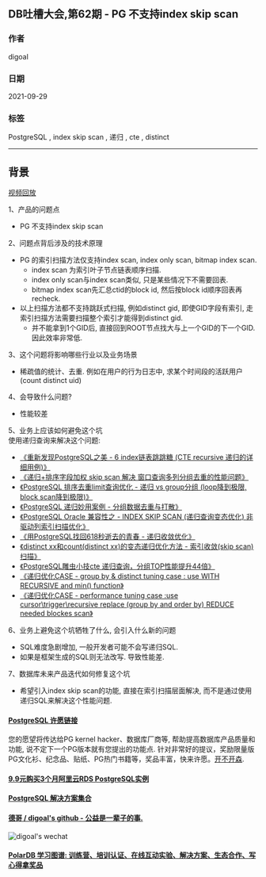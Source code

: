 ## DB吐槽大会,第62期 - PG 不支持index skip scan  
  
### 作者  
digoal  
  
### 日期  
2021-09-29  
  
### 标签  
PostgreSQL , index skip scan , 递归 , cte , distinct   
  
----  
  
## 背景  
[视频回放]()  
  
1、产品的问题点  
- PG 不支持index skip scan  
  
2、问题点背后涉及的技术原理  
- PG 的索引扫描方法仅支持index scan, index only scan, bitmap index scan.   
    - index scan 为索引叶子节点链表顺序扫描.  
    - index only scan与index scan类似, 只是某些情况下不需要回表.   
    - bitmap index scan先汇总ctid的block id, 然后按block id顺序回表再recheck.  
- 以上扫描方法都不支持跳跃式扫描, 例如distinct gid, 即使GID字段有索引, 走索引扫描方法需要扫描整个索引才能得到distinct gid.   
    - 并不能拿到1个GID后, 直接回到ROOT节点找大与上一个GID的下一个GID. 因此效率非常低.   
  
3、这个问题将影响哪些行业以及业务场景  
- 稀疏值的统计、去重. 例如在用户的行为日志中, 求某个时间段的活跃用户(count distinct uid)  
  
4、会导致什么问题?  
- 性能较差  
  
5、业务上应该如何避免这个坑  
使用递归查询来解决这个问题:  
- [《重新发现PostgreSQL之美 - 6 index链表跳跳糖 (CTE recursive 递归的详细用例)》](../202105/20210529_01.md)    
- [《递归+排序字段加权 skip scan 解决 窗口查询多列分组去重的性能问题》](../202006/20200615_01.md)    
- [《PostgreSQL 排序去重limit查询优化 - 递归 vs group分组 (loop降到极限, block scan降到极限)》](../202005/20200515_01.md)    
- [《PostgreSQL 递归妙用案例 - 分组数据去重与打散》](../201804/20180406_01.md)    
- [《PostgreSQL Oracle 兼容性之 - INDEX SKIP SCAN (递归查询变态优化) 非驱动列索引扫描优化》](../201803/20180323_03.md)    
- [《用PostgreSQL找回618秒逝去的青春 - 递归收敛优化》](../201612/20161201_01.md)    
- [《distinct xx和count(distinct xx)的变态递归优化方法 - 索引收敛(skip scan)扫描》](../201611/20161128_02.md)    
- [《PostgreSQL雕虫小技cte 递归查询，分组TOP性能提升44倍》](../201608/20160815_04.md)    
- [《递归优化CASE - group by & distinct tuning case : use WITH RECURSIVE and min() function》](../201210/20121009_01.md)    
- [《递归优化CASE - performance tuning case :use cursor\trigger\recursive replace (group by and order by) REDUCE needed blockes scan》](../201209/20120914_01.md)    
  
6、业务上避免这个坑牺牲了什么, 会引入什么新的问题  
- SQL难度急剧增加, 一般开发者可能不会写递归SQL.    
- 如果是框架生成的SQL则无法改写. 导致性能差.   
  
7、数据库未来产品迭代如何修复这个坑  
- 希望引入index skip scan的功能, 直接在索引扫描层面解决, 而不是通过使用递归SQL来解决这个性能问题.   
  
  
  
#### [PostgreSQL 许愿链接](https://github.com/digoal/blog/issues/76 "269ac3d1c492e938c0191101c7238216")
您的愿望将传达给PG kernel hacker、数据库厂商等, 帮助提高数据库产品质量和功能, 说不定下一个PG版本就有您提出的功能点. 针对非常好的提议，奖励限量版PG文化衫、纪念品、贴纸、PG热门书籍等，奖品丰富，快来许愿。[开不开森](https://github.com/digoal/blog/issues/76 "269ac3d1c492e938c0191101c7238216").  
  
  
#### [9.9元购买3个月阿里云RDS PostgreSQL实例](https://www.aliyun.com/database/postgresqlactivity "57258f76c37864c6e6d23383d05714ea")
  
  
#### [PostgreSQL 解决方案集合](https://yq.aliyun.com/topic/118 "40cff096e9ed7122c512b35d8561d9c8")
  
  
#### [德哥 / digoal's github - 公益是一辈子的事.](https://github.com/digoal/blog/blob/master/README.md "22709685feb7cab07d30f30387f0a9ae")
  
  
![digoal's wechat](../pic/digoal_weixin.jpg "f7ad92eeba24523fd47a6e1a0e691b59")
  
  
#### [PolarDB 学习图谱: 训练营、培训认证、在线互动实验、解决方案、生态合作、写心得拿奖品](https://www.aliyun.com/database/openpolardb/activity "8642f60e04ed0c814bf9cb9677976bd4")
  

